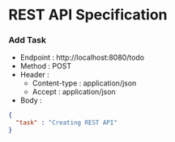 # REST API Specification

### Add Task

- Endpoint : http://localhost:8080/todo
- Method : POST
- Header : 
    - Content-type : application/json
    - Accept : application/json
- Body : 

```json
{
  "task" : "Creating REST API"
}
```